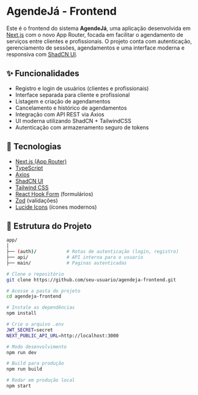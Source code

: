 # AgendeJá - Frontend

Este é o frontend do sistema **AgendeJá**, uma aplicação desenvolvida em [Next.js](https://nextjs.org/) com o novo App Router, focada em facilitar o agendamento de serviços entre clientes e profissionais. O projeto conta com autenticação, gerenciamento de sessões, agendamentos e uma interface moderna e responsiva com [ShadCN UI](https://ui.shadcn.dev/).

## ✨ Funcionalidades

- Registro e login de usuários (clientes e profissionais)
- Interface separada para cliente e profissional
- Listagem e criação de agendamentos
- Cancelamento e histórico de agendamentos
- Integração com API REST via Axios
- UI moderna utilizando ShadCN + TailwindCSS
- Autenticação com armazenamento seguro de tokens

## 🚀 Tecnologias

- [Next.js (App Router)](https://nextjs.org/docs/app)
- [TypeScript](https://www.typescriptlang.org/)
- [Axios](https://axios-http.com/)
- [ShadCN UI](https://ui.shadcn.dev/)
- [Tailwind CSS](https://tailwindcss.com/)
- [React Hook Form](https://react-hook-form.com/) (formulários)
- [Zod](https://zod.dev/) (validações)
- [Lucide Icons](https://lucide.dev/) (ícones modernos)

## 📁 Estrutura do Projeto

```bash
app/
│
├── (auth)/           # Rotas de autenticação (login, registro)
├── api/              # API interna para o usuario
├── main/             # Paginas autenticadas

```

```bash
# Clone o repositório
git clone https://github.com/seu-usuario/agendeja-frontend.git

# Acesse a pasta do projeto
cd agendeja-frontend

# Instale as dependências
npm install

# Crie o arquivo .env
JWT_SECRET=secret
NEXT_PUBLIC_API_URL=http://localhost:3000

# Modo desenvolvimento
npm run dev

# Build para produção
npm run build

# Rodar em produção local
npm start
```